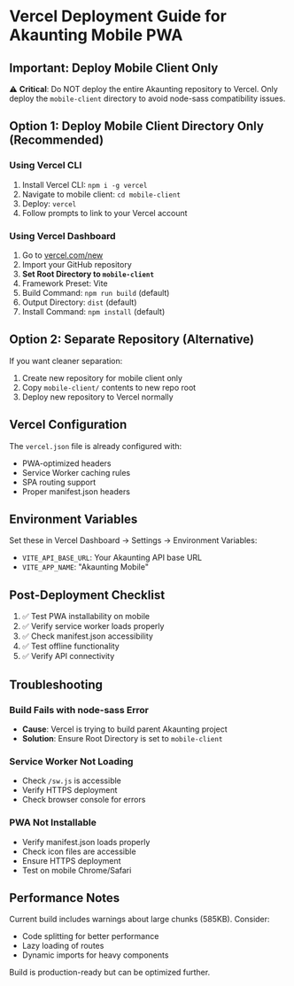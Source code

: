 # Vercel Deployment Guide for Akaunting Mobile PWA

## Important: Deploy Mobile Client Only

⚠️ **Critical**: Do NOT deploy the entire Akaunting repository to Vercel. Only deploy the `mobile-client` directory to avoid node-sass compatibility issues.

## Option 1: Deploy Mobile Client Directory Only (Recommended)

### Using Vercel CLI
1. Install Vercel CLI: `npm i -g vercel`
2. Navigate to mobile client: `cd mobile-client`
3. Deploy: `vercel`
4. Follow prompts to link to your Vercel account

### Using Vercel Dashboard
1. Go to [vercel.com/new](https://vercel.com/new)
2. Import your GitHub repository
3. **Set Root Directory to `mobile-client`**
4. Framework Preset: Vite
5. Build Command: `npm run build` (default)
6. Output Directory: `dist` (default)
7. Install Command: `npm install` (default)

## Option 2: Separate Repository (Alternative)

If you want cleaner separation:

1. Create new repository for mobile client only
2. Copy `mobile-client/` contents to new repo root
3. Deploy new repository to Vercel normally

## Vercel Configuration

The `vercel.json` file is already configured with:
- PWA-optimized headers
- Service Worker caching rules
- SPA routing support
- Proper manifest.json headers

## Environment Variables

Set these in Vercel Dashboard → Settings → Environment Variables:
- `VITE_API_BASE_URL`: Your Akaunting API base URL
- `VITE_APP_NAME`: "Akaunting Mobile"

## Post-Deployment Checklist

1. ✅ Test PWA installability on mobile
2. ✅ Verify service worker loads properly
3. ✅ Check manifest.json accessibility
4. ✅ Test offline functionality
5. ✅ Verify API connectivity

## Troubleshooting

### Build Fails with node-sass Error
- **Cause**: Vercel is trying to build parent Akaunting project
- **Solution**: Ensure Root Directory is set to `mobile-client`

### Service Worker Not Loading
- Check `/sw.js` is accessible
- Verify HTTPS deployment
- Check browser console for errors

### PWA Not Installable
- Verify manifest.json loads properly
- Check icon files are accessible
- Ensure HTTPS deployment
- Test on mobile Chrome/Safari

## Performance Notes

Current build includes warnings about large chunks (585KB). Consider:
- Code splitting for better performance
- Lazy loading of routes
- Dynamic imports for heavy components

Build is production-ready but can be optimized further.